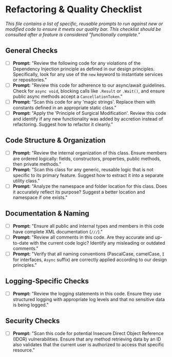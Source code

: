 ﻿# Refactoring & Quality Checklist

*This file contains a list of specific, reusable prompts to run against new or modified code to ensure it meets our quality bar. This checklist should be consulted after a feature is considered "functionally complete."*

## General Checks

- [ ] **Prompt:** "Review the following code for any violations of the Dependency Injection principle as defined in our design principles. Specifically, look for any use of the `new` keyword to instantiate services or repositories."
- [ ] **Prompt:** "Review this code for adherence to our async/await guidelines. Check for `async void`, blocking calls like `.Result` or `.Wait()`, and ensure public async methods accept a `CancellationToken`."
- [ ] **Prompt:** "Scan this code for any 'magic strings'. Replace them with constants defined in an appropriate static class."
- [ ] **Prompt:** "Apply the 'Principle of Surgical Modification'. Review this code and identify if any new functionality was added by accretion instead of refactoring. Suggest how to refactor it cleanly."

## Code Structure & Organization

- [ ] **Prompt:** "Review the internal organization of this class. Ensure members are ordered logically: fields, constructors, properties, public methods, then private methods."
- [ ] **Prompt:** "Scan this class for any generic, reusable logic that is not specific to its primary feature. Suggest how to extract it into a separate utility class."
- [ ] **Prompt:** "Analyze the namespace and folder location for this class. Does it accurately reflect its purpose? Suggest a better location and namespace if one exists."

## Documentation & Naming

- [ ] **Prompt:** "Ensure all public and internal types and members in this code have complete XML documentation (`///`)."
- [ ] **Prompt:** "Review all comments in this code. Are they accurate and up-to-date with the current code logic? Identify any misleading or outdated comments."
- [ ] **Prompt:** "Verify that all naming conventions (PascalCase, camelCase, `I` for interfaces, `Async` suffix) are correctly applied according to our design principles."

## Logging-Specific Checks

- [ ] **Prompt:** "Review the logging statements in this code. Ensure they use structured logging with appropriate log levels and that no sensitive data is being logged."

## Security Checks

- [ ] **Prompt:** "Scan this code for potential Insecure Direct Object Reference (IDOR) vulnerabilities. Ensure that any method retrieving data by an ID also validates that the current user is authorized to access that specific resource."
